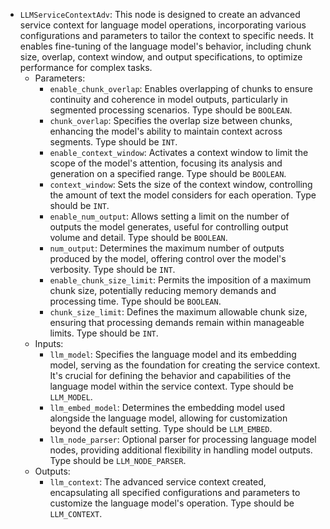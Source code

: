 - `LLMServiceContextAdv`: This node is designed to create an advanced service context for language model operations, incorporating various configurations and parameters to tailor the context to specific needs. It enables fine-tuning of the language model's behavior, including chunk size, overlap, context window, and output specifications, to optimize performance for complex tasks.
    - Parameters:
        - `enable_chunk_overlap`: Enables overlapping of chunks to ensure continuity and coherence in model outputs, particularly in segmented processing scenarios. Type should be `BOOLEAN`.
        - `chunk_overlap`: Specifies the overlap size between chunks, enhancing the model's ability to maintain context across segments. Type should be `INT`.
        - `enable_context_window`: Activates a context window to limit the scope of the model's attention, focusing its analysis and generation on a specified range. Type should be `BOOLEAN`.
        - `context_window`: Sets the size of the context window, controlling the amount of text the model considers for each operation. Type should be `INT`.
        - `enable_num_output`: Allows setting a limit on the number of outputs the model generates, useful for controlling output volume and detail. Type should be `BOOLEAN`.
        - `num_output`: Determines the maximum number of outputs produced by the model, offering control over the model's verbosity. Type should be `INT`.
        - `enable_chunk_size_limit`: Permits the imposition of a maximum chunk size, potentially reducing memory demands and processing time. Type should be `BOOLEAN`.
        - `chunk_size_limit`: Defines the maximum allowable chunk size, ensuring that processing demands remain within manageable limits. Type should be `INT`.
    - Inputs:
        - `llm_model`: Specifies the language model and its embedding model, serving as the foundation for creating the service context. It's crucial for defining the behavior and capabilities of the language model within the service context. Type should be `LLM_MODEL`.
        - `llm_embed_model`: Determines the embedding model used alongside the language model, allowing for customization beyond the default setting. Type should be `LLM_EMBED`.
        - `llm_node_parser`: Optional parser for processing language model nodes, providing additional flexibility in handling model outputs. Type should be `LLM_NODE_PARSER`.
    - Outputs:
        - `llm_context`: The advanced service context created, encapsulating all specified configurations and parameters to customize the language model's operation. Type should be `LLM_CONTEXT`.
